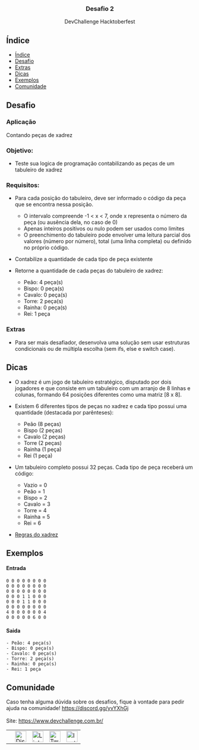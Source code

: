 <br />
<p align="center">
  
  <h3 align="center">Desafio 2</h3>

  <p align="center">
   DevChallenge Hacktoberfest
  </p>

## Índice

- [Índice](#índice)
- [Desafio](#desafio)
- [Extras](#extras)
- [Dicas](#dicas)
- [Exemplos](#exemplos)
- [Comunidade](#comunidade)

## Desafio 

### Aplicação
Contando peças de xadrez

### Objetivo: 
- Teste sua logica de programação contabilizando as peças de um tabuleiro de xadrez

### Requisitos:
- Para cada posição do tabuleiro, deve ser informado o código da peça que se encontra nessa posição. 
    - O intervalo compreende -1 < x < 7, onde x representa o número da peça (ou ausência dela, no caso de 0)
    - Apenas inteiros positivos ou nulo podem ser usados como limites
    - O preenchimento do tabuleiro pode envolver uma leitura parcial dos valores (número por número), total (uma linha completa) ou definido no próprio código.
- Contabilize a quantidade de cada tipo de peça existente
- Retorne a quantidade de cada peças do tabuleiro de xadrez:

    - Peão: 4 peça(s)
    - Bispo: 0 peça(s)
    - Cavalo: 0 peça(s)
    - Torre: 2 peça(s)
    - Rainha: 0 peça(s)
    - Rei: 1 peça

### Extras
- Para ser mais desafiador, desenvolva uma solução sem usar estruturas condicionais ou de múltipla escolha (sem ifs, else e switch case).


## Dicas
- O xadrez é um jogo de tabuleiro estratégico, disputado por dois jogadores e que consiste em um tabuleiro com um arranjo de 8 linhas e colunas, formando 64 posições diferentes como uma matriz [8 x 8].
- Existem 6 diferentes tipos de peças no xadrez e cada tipo possui uma quantidade (destacada por parênteses):

    - Peão (8 peças)
    - Bispo (2 peças)
    - Cavalo (2 peças)
    - Torre (2 peças)
    - Rainha (1 peça)
    - Rei (1 peça)
    
- Um tabuleiro completo possui 32 peças. Cada tipo de peça receberá um código:
    - Vazio  = 0
    - Peão   = 1
    - Bispo  = 2
    - Cavalo = 3
    - Torre  = 4
    - Rainha = 5
    - Rei    = 6

- [Regras do xadrez](https://www.megajogos.com.br/xadrez-online/regras)

## Exemplos

#### Entrada

    0 0 0 0 0 0 0 0
    0 0 0 0 0 0 0 0
    0 0 0 0 0 0 0 0
    0 0 0 1 1 0 0 0
    0 0 0 1 1 0 0 0
    0 0 0 0 0 0 0 0
    4 0 0 0 0 0 0 4
    0 0 0 0 0 6 0 0

#### Saida

    - Peão: 4 peça(s)
    - Bispo: 0 peça(s)
    - Cavalo: 0 peça(s)
    - Torre: 2 peça(s)
    - Rainha: 0 peça(s)
    - Rei: 1 peça



## Comunidade
Caso tenha alguma dúvida sobre os desafios, fique à vontade para pedir ajuda na comunidade! https://discord.gg/yvYXhGj <br>
<br>
Site: https://www.devchallenge.com.br/ <br>

<table style="border-color:transparent">
    <th>
        <td><a href="https://discord.gg/yvYXhGj"><img src="https://cdn3.iconfinder.com/data/icons/discord/64/discord_20-512.png" width="30px" height="30px" alt="Discord">      </a></td>
    <td><a href="https://www.linkedin.com/company/devchallenge/"><img src="https://image.flaticon.com/icons/svg/1384/1384014.svg" width="30px" height="30px"                alt="Linkedin"></a></td>
    <td><a href="https://twitter.com/dev_challenge"><img src="https://cdn3.iconfinder.com/data/icons/picons-social/57/43-twitter-512.png" width="30px" height="30px"        alt="Twitter"></a</td>
    <td><a href="https://www.instagram.com/devchallenge/"><img src="https://cdn4.iconfinder.com/data/icons/picons-social/57/38-instagram-3-512.png" width="30px"            height="30px" alt="Instagram"></a></td>
    </th>
</table>

